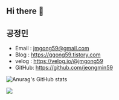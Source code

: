 ## Hi there 👋

## 공정민
- Email : jmgong59@gmail.com
- Blog : https://ggong59.tistory.com
- velog : https://velog.io/@jmgong59
- GitHub: https://github.com/jeongmin59



![Anurag's GitHub stats](https://github-readme-stats.vercel.app/api?username=jeongmin59&show_icons=true&theme=onedark)

<img src="http://mazandi.herokuapp.com/api?handle=jmgong59&theme=warm"/>
